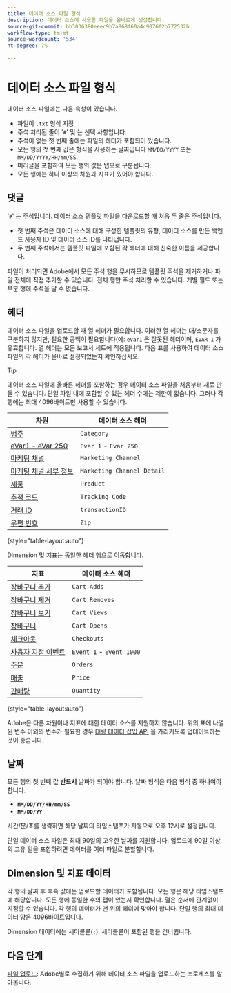 ```yaml
---
title: 데이터 소스 파일 형식
description: 데이터 소스에 사용할 파일을 올바르게 생성합니다.
source-git-commit: bb3036380eeec9b7a868f60a4c9076f2b772532b
workflow-type: tm+mt
source-wordcount: '534'
ht-degree: 7%

---
```


# 데이터 소스 파일 형식

데이터 소스 파일에는 다음 속성이 있습니다.

* 파일이 `.txt` 형식 지정
* 주석 처리된 줄이 &#39;`#`&#39; 및 는 선택 사항입니다.
* 주석이 없는 첫 번째 줄에는 파일의 헤더가 포함되어 있습니다.
* 모든 행의 첫 번째 값은 형식을 사용하는 날짜입니다 `MM/DD/YYYY` 또는 `MM/DD/YYYY/HH/mm/SS`.
* 머리글을 포함하여 모든 행의 값은 탭으로 구분됩니다.
* 모든 행에는 하나 이상의 차원과 지표가 있어야 합니다.

## 댓글

&#39;`#`&#39; 는 주석입니다. 데이터 소스 템플릿 파일을 다운로드할 때 처음 두 줄은 주석입니다.

* 첫 번째 주석은 데이터 소스에 대해 구성한 템플릿의 유형, 데이터 소스를 만든 백엔드 사용자 ID 및 데이터 소스 ID를 나타냅니다.
* 두 번째 주석에서는 템플릿 파일에 포함된 각 헤더에 대해 친숙한 이름을 제공합니다.

파일이 처리되면 Adobe에서 모든 주석 행을 무시하므로 템플릿 주석을 제거하거나 파일 전체에 직접 추가할 수 있습니다. 전체 행만 주석 처리할 수 있습니다. 개별 필드 또는 부분 행에 주석을 달 수 없습니다.

## 헤더

데이터 소스 파일을 업로드할 때 열 헤더가 필요합니다. 이러한 열 헤더는 대/소문자를 구분하지 않지만, 필요한 공백이 필요합니다(예: `eVar1` 은 잘못된 헤더이며, `EVAR 1` 가 유효합니다. 열 헤더는 모든 보고서 세트에 적용됩니다. 다음 표를 사용하여 데이터 소스 파일의 각 헤더가 올바로 설정되었는지 확인하십시오.

>[!TIP]
>
>데이터 소스 파일에 올바른 헤더를 포함하는 경우 데이터 소스 파일을 처음부터 새로 만들 수 있습니다. 단일 파일 내에 포함할 수 있는 헤더 수에는 제한이 없습니다. 그러나 각 행에는 최대 4096바이트만 사용할 수 있습니다.

| 차원 | 데이터 소스 헤더 |
| --- | --- |
| [범주](/help/components/dimensions/category.md) | `Category` |
| [eVar1 - eVar 250](/help/components/dimensions/evar.md) | `Evar 1` - `Evar 250` |
| [마케팅 채널](/help/components/dimensions/marketing-channel.md) | `Marketing Channel` |
| [마케팅 채널 세부 정보](/help/components/dimensions/marketing-detail.md) | `Marketing Channel Detail` |
| [제품](/help/components/dimensions/product.md) | `Product` |
| [추적 코드](/help/components/dimensions/tracking-code.md) | `Tracking Code` |
| [거래 ID](/help/implement/vars/page-vars/transactionid.md) | `transactionID` |
| [우편 번호](/help/components/dimensions/zip-code.md) | `Zip` |

{style="table-layout:auto"}

Dimension 및 지표는 동일한 헤더 행으로 이동합니다.

| 지표 | 데이터 소스 헤더 |
| --- | --- |
| [장바구니 추가](/help/components/metrics/cart-additions.md) | `Cart Adds` |
| [장바구니 제거](/help/components/metrics/cart-removals.md) | `Cart Removes` |
| [장바구니 보기](/help/components/metrics/cart-views.md) | `Cart Views` |
| [장바구니](/help/components/metrics/carts.md) | `Cart Opens` |
| [체크아웃](/help/components/metrics/checkouts.md) | `Checkouts` |
| [사용자 지정 이벤트](/help/components/metrics/custom-events.md) | `Event 1` - `Event 1000` |
| [주문](/help/components/metrics/orders.md) | `Orders` |
| [매출 ](/help/components/metrics/revenue.md) | `Price` |
| [판매량](/help/components/metrics/units.md) | `Quantity` |

{style="table-layout:auto"}

Adobe은 다른 차원이나 지표에 대한 데이터 소스를 지원하지 않습니다. 위의 표에 나열된 변수 이외의 변수가 필요한 경우 [대량 데이터 삽입 API](https://developer.adobe.com/analytics-apis/docs/2.0/guides/endpoints/bulk-data-insertion/) 을 가리키도록 업데이트하는 것이 좋습니다.

## 날짜

모든 행의 첫 번째 값 **반드시** 날짜가 되어야 합니다. 날짜 형식은 다음 형식 중 하나여야 합니다.

* **`MM/DD/YY/HH/mm/SS`**
* **`MM/DD/YY`**

시간/분/초를 생략하면 해당 날짜의 타임스탬프가 자동으로 오후 12시로 설정됩니다.

단일 데이터 소스 파일은 최대 90일의 고유한 날짜를 지원합니다. 업로드에 90일 이상의 고유 일을 포함하려면 데이터를 여러 파일로 분할합니다.

## Dimension 및 지표 데이터

각 행의 날짜 후 후속 값에는 업로드할 데이터가 포함됩니다. 모든 행은 해당 타임스탬프에 해당합니다. 모든 행에 동일한 수의 탭이 있는지 확인합니다. 열은 순서에 관계없이 지정할 수 있습니다. 각 행의 데이터가 맨 위의 헤더에 맞아야 합니다. 단일 행의 최대 데이터 양은 4096바이트입니다.

Dimension 데이터에는 세미콜론(`;`). 세미콜론이 포함된 행을 건너뜁니다.

## 다음 단계

[파일 업로드](file-upload.md): Adobe별로 수집하기 위해 데이터 소스 파일을 업로드하는 프로세스를 알아봅니다.
